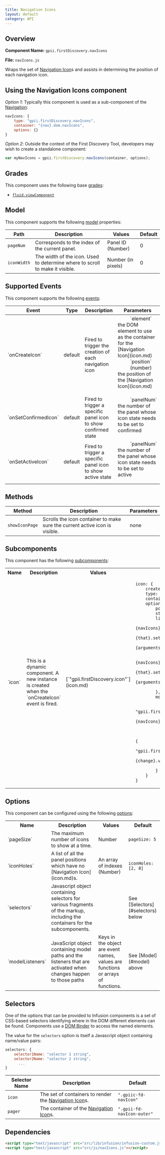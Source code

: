 ```yaml
---
title: Navigation Icons
layout: default
category: API
---
```


## Overview

**Component Name:** `gpii.firstDiscovery.navIcons`

**File:** `navIcons.js`

Wraps the set of [Navigation Icon](icon.md)s and assists in determining the position of each navigation icon.

## Using the Navigation Icons component

*Option 1*: Typically this component is used as a sub-component of the [Navigation](nav.md):
```javascript
navIcons: {
    type: "gpii.firstDiscovery.navIcons",
    container: "{nav}.dom.navIcons",
    options: {}
}
```

*Option 2*: Outside the context of the First Discovery Tool, developers may wish to create a standalone component:
```javascript
var myNavIcons = gpii.firstDiscovery.navIcons(container, options);
```


## Grades

This component uses the following base
[grades](http://docs.fluidproject.org/infusion/development/ComponentGrades.html):

* [`fluid.viewComponent`](http://docs.fluidproject.org/infusion/development/ComponentGrades.html)

## Model

This component supports the following
[model](http://docs.fluidproject.org/infusion/development/tutorial-gettingStartedWithInfusion/ModelComponents.html)
properties:

| Path   | Description | Values | Default |
|--------|-------------|--------|---------|
| `pageNum` | Corresponds to the index of the current panel. | Panel ID (Number) | 0 |
| `iconWidth` | The width of the icon. Used to determine where to scroll to make it visible. | Number (in pixels) | 0 |

## Supported Events

This component supports the following
[events](http://docs.fluidproject.org/infusion/development/InfusionEventSystem.html):

<table>
    <thead>
        <tr><th>Event</th><th>Type</th><th>Description</th><th>Parameters</th></tr>
    </thead>
    <tbody>
        <tr>
            <td>`onCreateIcon`</td>
            <td>default</td>
            <td>Fired to trigger the creation of each navigation icon</td>
            <td>
                <dl>
                    <dd>`element`</dd>
                    <dt>the DOM element to use as the container for the [Navigation Icon](icon.md)</dt>
                    <dd>`position` (number)</dd>
                    <dt>the position of the [Navigation Icon](icon.md)</dt>
                </dl>
            </td>
        </tr>
        <tr>
            <td>`onSetConfirmedIcon`</td>
            <td>default</td>
            <td>Fired to trigger a specific panel icon to show confirmed state</td>
            <td>
                <dl>
                    <dd>`panelNum`</dd>
                    <dt>the number of the panel whose icon state needs to be set to confirmed</dt>
                </dl>
            </td>
        </tr>
        <tr>
            <td>`onSetActiveIcon`</td>
            <td>default</td>
            <td>Fired to trigger a specific panel icon to show active state</td>
            <td>
                <dl>
                    <dd>`panelNum`</dd>
                    <dt>the number of the panel whose icon state needs to be set to active</dt>
                </dl>
            </td>
        </tr>
    </tbody>
</table>

## Methods

| Method | Description | Parameters |
|--------|-------------|------------|
| `showIconPage` | Scrolls the icon container to make sure the current active icon is visible. | none |

## Subcomponents

This component has the following
[subcomponents](http://docs.fluidproject.org/infusion/development/SubcomponentDeclaration.html):

<table>
    <tr><th>Name</th><th>Description</th><th>Values</th><th>Default</th></tr>
    <tr>
        <td>`icon`</td>
        <td>This is a dynamic component. A new instance is created when the `onCreateIcon` event is fired.</td>
        <td>[`"gpii.firstDiscovery.icon"`](icon.md)</td>
        <td>
        <pre><code>icon: {
    createOnEvent: "onCreateIcon",
    type: "gpii.firstDiscovery.icon",
    container: "{arguments}.0",
    options: {
        position: "{arguments}.1",
        styles: "{navIcons}.options.styles",
        listeners: {
            "{navIcons}.events.onSetConfirmedIcon": {
                funcName: "{that}.setIconState",
                args: ["isConfirmed", "{arguments}.0"]
            },
            "{navIcons}.events.onSetActiveIcon": {
                funcName: "{that}.setIconState",
                args: ["isActive", "{arguments}.0"]
            }
        },
        modelListeners: {
            "{navIcons}.model.pageNum": {
                listener: "gpii.firstDiscovery.icon.measure",
                args: ["{that}", "{navIcons}.applier", "iconWidth"],
                priority: 10
            },
            "{navIcons}.model.currentPanelNum": {
                listener: "gpii.firstDiscovery.navIcons.updateIconModel",
                args: ["{that}", "{change}.value", "{change}.oldValue"]
            }
        }
    }
}</code></pre>
        </td>
    </tr>
</table>

## Options

This component can be configured using the following
[options](http://docs.fluidproject.org/infusion/development/ComponentOptionsAndDefaults.html):

<table>
    <tr><th>Name</th><th>Description</th><th>Values</th><th>Default</th></tr>
    <tr>
        <td>`pageSize`</td>
        <td>The maximum number of icons to show at a time.</td>
        <td>Number</td>
        <td>
        <pre><code>pageSize: 5</code></pre>
        </td>
    </tr>
    <tr>
        <td>`iconHoles`</td>
        <td>A list of all the panel positions which have no [Navigation Icon](icon.md)s.</td>
        <td>An array of indexes (Number)</td>
        <td>
        <pre><code>iconHoles: [2, 8]</code></pre>
        </td>
    </tr>
    <tr>
        <td>`selectors`</td>
        <td>Javascript object containing selectors for various fragments of the markup, including the containers for the subcomponents.</td>
        <td></td>
        <td>See [Selectors](#selectors) below</td>
    </tr>
    <tr>
        <td>`modelListeners`</td>
        <td>JavaScript object containing model paths and the listeners that are activated when changes happen to those paths</td>
        <td>Keys in the object are event names, values are functions or arrays of functions.</td>
        <td>See [Model](#model) above</td>
    </tr>
</table>

## Selectors

One of the options that can be provided to Infusion components is a set of CSS-based
selectors identifying where in the DOM different elements can be found. Components use a
[DOM Binder](http://docs.fluidproject.org/infusion/development/DOMBinder.html) to access the
named elements.

The value for the `selectors` option is itself a Javascript object containing name/value pairs:

```javascript
selectors: {
    selector1Name: "selector 1 string",
    selector2Name: "selector 2 string",
      ...
}
```

| Selector Name | Description | Default |
|---------------|-------------|---------|
| `icon` | The set of containers to render the [Navigation Icon](icon.md)s. | `".gpiic-fd-navIcon"` |
| `pager` | The container of the [Navigation Icon](icon.md)s. | `".gpii-fd-navIcon-outer"` |

## Dependencies

```html
<script type="text/javascript" src="src/lib/infusion/infusion-custom.js"></script>
<script type="text/javascript" src="src/js/navIcons.js"></script>
```

